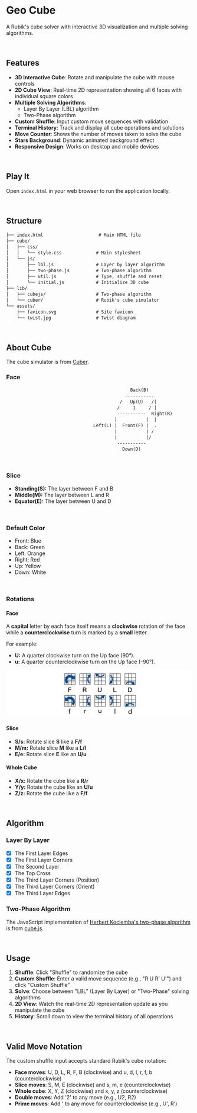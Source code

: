 # Geo Cube

A Rubik's cube solver with interactive 3D visualization and multiple solving algorithms.

&nbsp;

## Features

- **3D Interactive Cube**: Rotate and manipulate the cube with mouse controls
- **2D Cube View**: Real-time 2D representation showing all 6 faces with individual square colors
- **Multiple Solving Algorithms**: 
  - Layer By Layer (LBL) algorithm
  - Two-Phase algorithm
- **Custom Shuffle**: Input custom move sequences with validation
- **Terminal History**: Track and display all cube operations and solutions
- **Move Counter**: Shows the number of moves taken to solve the cube
- **Stars Background**: Dynamic animated background effect
- **Responsive Design**: Works on desktop and mobile devices

&nbsp;

## Play It

Open `index.html` in your web browser to run the application locally.

&nbsp;

## Structure

```
├── index.html                     # Main HTML file
├── cube/
│   ├── css/
│   │   └── style.css             # Main stylesheet
│   └── js/
│       ├── lbl.js                # Layer by layer algorithm
│       ├── two-phase.js          # Two-phase algorithm
│       ├── util.js               # Type, shuffle and reset
│       └── initial.js            # Initialize 3D cube
├── lib/
│   ├── cubejs/                   # Two-phase algorithm
│   └── cuber/                    # Rubik's cube simulator
└── assets/
    ├── favicon.svg               # Site favicon
    └── twist.jpg                 # Twist diagram
```

&nbsp;

## About Cube

The cube simulator is from [Cuber](https://github.com/marklundin/cube).

### Face

```
                                               Back(B)
                                             -----------
                                           /   Up(U)   /|
                                          /     1     / |
                                          -----------  Right(R)
                                         |           |  |
                                 Left(L) |  Front(F) |  .
                                         |           | /
                                         |           |/
                                          -----------
                                            Down(D)
```

&nbsp;

### Slice

- **Standing(S):** The layer between F and B
- **Middle(M):** The layer between L and R
- **Equator(E):** The layer between U and D

&nbsp;

### Default Color

- Front: Blue
- Back: Green
- Left: Orange
- Right: Red
- Up: Yellow
- Down: White

&nbsp;

### Rotations

#### Face

A **capital** letter by each face itself means a **clockwise** rotation of the face while a **counterclockwise** turn is marked by a **small** letter.

For example:

- **U:** A quarter clockwise turn on the Up face (90°).
- **u:** A quarter counterclockwise turn on the Up face (-90°).

![twist](assets/twist.jpg)

#### Slice

- **S/s:** Rotate slice **S** like a **F/f**
- **M/m:** Rotate slice **M** like a **L/l**
- **E/e:** Rotate slice **E** like an **U/u**

#### Whole Cube

- **X/x:** Rotate the cube like a **R/r**
- **Y/y:** Rotate the cube like an **U/u**
- **Z/z:** Rotate the cube like a **F/f**

&nbsp;

## Algorithm

### Layer By Layer

- [x] The First Layer Edges
- [x] The First Layer Corners
- [x] The Second Layer
- [x] The Top Cross
- [x] The Third Layer Corners (Position)
- [x] The Third Layer Corners (Orient)
- [x] The Third Layer Edges

### Two-Phase Algorithm

The JavaScript implementation of [Herbert Kociemba's two-phase algorithm](http://kociemba.org/cube.htm) is from [cube.js](https://github.com/ldez/cubejs).

&nbsp;

## Usage

1. **Shuffle**: Click "Shuffle" to randomize the cube
2. **Custom Shuffle**: Enter a valid move sequence (e.g., "R U R' U'") and click "Custom Shuffle"
3. **Solve**: Choose between "LBL" (Layer By Layer) or "Two-Phase" solving algorithms
4. **2D View**: Watch the real-time 2D representation update as you manipulate the cube
5. **History**: Scroll down to view the terminal history of all operations

&nbsp;

## Valid Move Notation

The custom shuffle input accepts standard Rubik's cube notation:
- **Face moves**: U, D, L, R, F, B (clockwise) and u, d, l, r, f, b (counterclockwise)
- **Slice moves**: S, M, E (clockwise) and s, m, e (counterclockwise)
- **Whole cube**: X, Y, Z (clockwise) and x, y, z (counterclockwise)
- **Double moves**: Add '2' to any move (e.g., U2, R2)
- **Prime moves**: Add ' to any move for counterclockwise (e.g., U', R')

